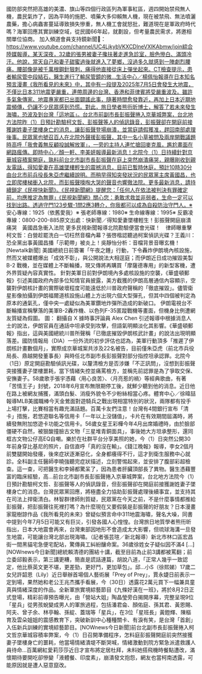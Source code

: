 國防部突然把高雄的美濃、旗山等四個行政區列為軍事紅區，週四開始禁飛無人機，農民氣炸了，因為平時的施肥、噴藥大多仰賴無人機，現在被禁飛、無法噴灑農藥，擔心病蟲害蔓延導致損失慘重，無人機工會就怒批，難道現在是軍政府時代嗎？海軍回應其實訓練空域，從民國66年起，就劃設，但考量農民需求，將邀相關單位協商。  加入頻道會員支持鏡新聞🩷： https://www.youtube.com/channel/UC4LjkybVKXCDlneVXlKAbmw/join綜合陸媒報導，某天深夜，32歲的張男被妻子攙扶著走進急診室，臉色慘白、滿頭冷汗。他說，當天自己和妻子甜蜜過後就進入了夢鄉，沒過多久就感到一陣劇烈腰痛，腰部像是被千萬根鋼針狠刺，痛得他直接從床上彈坐起來。CT檢查提示，患者輸尿管中段結石，醫生進行了輸尿管鏡的微...生活中心／楊佩怡報導在日本知名預言漫畫《我所看見的未來》中，其中有一段提及2025年7月5日會發生大地震，不僅比日本311地震更嚴重，連帶周邊的台灣、香港和菲律賓將受嚴重波及。雖許多氣象傳家、地震專家都已出面闢謠此事，隨著時間愈發靠近，再加上日本近期地震頻傳，仍讓不少民眾感到恐慌。對此，旅日學者熊衎昕博士，解答了若未來發生海嘯，恐波及到台灣「這地區」。台北市前副市長彭振聲捲入京華城弊案，台北地方法院昨（1）日預計勘驗柯文哲、彭振聲等人的偵訊錄音，彭振聲卻在開庭前接獲謝姓妻子墜樓身亡的消息，讓彭振聲登場崩潰，並當庭請假獲准，趕回南部處理後事。民眾黨也號召百人在北院外聲援彭振聲，其中一名小草被問及兩岸開戰議題時高呼「我會義無反顧投誠解放軍」，一旁的主持人連忙搶回麥克風，尷尬畫面在網路瘋傳。即時中心／顏一軒、李美妍報導最新消息！北院今（1）日持續針對京華城容積案開庭，孰料前台北市副市長彭振聲在庭上突然崩潰痛哭，親曝剛收到親友電話，得知愛妻在高雄墜樓輕生的震撼消息，目前已暫時休庭，預計10時30分由台北市前兵役長朱亞虎繼續說明。而稍早得知突發狀況的民眾黨主席黃國昌，也立即爬樓梯衝入北院，而彭振聲嚎啕大哭的聲音也響徹法院。更多最新消息，請持續鎖定《民視快新聞》。《民視新聞網》提醒您：「任何人在依法被判決有罪確定前，均應推定為無罪」《民視新聞網》關心您：勇敢求救並非弱者，生命一定可以找到出路。透過守門123步驟-1問2應3轉介，你我都可以成為自殺防治守門人。※ 安心專線：1925（依舊愛我）※ 張老師專線：1980※ 生命線專線：1995※ 反霸凌專線：0800-200-885原文出處：快新聞／得知愛妻墜樓輕生！彭振聲開庭崩潰痛哭　黃國昌急衝入法院 更多民視新聞報導北院勘驗便當會光碟！　律師曝重擊柯文哲：白營趁罷洗白一切枉然音檔內幕？張啓楷認聽過柯案偵訊光碟？王義川：恐全黨出事黃國昌播「示範帶」被炎上！吳靜怡分析：音檔背景音曝玄機！[Newtalk新聞] 美國總統日前簽署「午夜之錘」行動，下令轟炸伊朗境內核設施，然而又被媒體爆出「成效不彰」，與公開說法大相逕庭；而伊朗近日成功摧毀美製 B-2 戰機，並在媒體上不斷輪播，現又傳將再購買「摩薩德專用」的新型客機，遭外界質疑內容真實性。 針對美軍日前對伊朗境內多處核設施的空襲，《華盛頓郵報》引述美國政府內部多位知情官員披露，美方截獲的伊朗高層通信內容顯示，空襲對伊朗核計畫的實際破壞程度可能遠低於川普政府聲稱的「徹底摧毀」。儘管衛星影像拍攝到伊朗福爾道核設施山體上方出現六個大型彈孔，但其中四個被判定為原本的通氣孔，僅中央一處疑似為美軍鑽地炸彈所造成的新破口。 伊朗電視台不斷輪播宣稱擊落的美軍B-2轟炸機、以色列F-35匿蹤戰機等畫面，但機身比例遭網友質疑為假圖。 圖： 翻攝自 X 據時事評論員 Alex Chen 引述報導中根據消息人士的說法，伊朗官員在通話中坦承受到攻擊，但語氣明顯淡化其影響。《華盛頓郵報》指出，這與美國總統川普所聲稱「已徹底摧毀伊朗核武計畫」的說法出現明顯落差。國防情報局（DIA）一份外流的初步評估也認為，美軍行動頂多「推遲了伊朗核計畫數個月」，實際成京華城案共涉及22名被告，目前僅朱亞虎（前北市兵役局長、鼎越開發董事長）與時任北市副市長彭振聲對部分指控坦承認罪。北院今（1日）原定開庭勘驗偵訊光碟，以釐清檢方是否涉嫌「不正訊問」，沒想到彭振聲突接獲妻子墜樓噩耗，當下情緒失控並痛罵檢方，並稱先前認罪是為了爭取交保、安撫妻子。58歲歌手張宇憑藉〈用心良苦〉、〈月亮惹的禍〉等經典歌曲，有著「苦情王子」封號，2018年6月宣布無限期停工後，就鮮少聽到他的消息。近日他在路上被網友捕獲，滿頭白髮、消瘦外貌令不少粉絲相當心疼。體育中心／徐暐喆報導MLB美國職棒今天金鶯面對遊騎兵之戰出現相當特別的狀況，兩隊都有投手上場打擊，比賽相當有趣充滿話題。百萬卡友們注意！台灣有4間銀行宣布「清卡」措施，若悠遊聯名等信用卡「一年以上沒儲值」，卡片在有效期間屆滿時，將續發無附加悠遊卡功能之信用卡。56歲女星王彩樺今年4月出席婚禮時，由於臉部僵硬不自然，被狠酸撞臉古文物「三星堆青銅面具」，事後她大方坦承整形，還同框古文物公仔高EQ自嘲。樂於在社群平台分享美照的她，今（1）日突然公開30年前身穿比基尼的照片，自信直呼「真的沒在輸」。《錢江晚報》報導，李女2個月前雙腿開始發癢，後來症狀逐漸惡化，全身都癢得不行，這才到衛生服務中心就診。全科副主任醫師李曉強聽完症狀描述，立刻警惕起來，並安排了腹部彩超檢查。這一查，可把醫生和李婦都驚呆了，因為患者肝臟頂部長了異物。醫生憑藉豐富的臨床經驗，高...前台北市副市長彭振聲捲入京華城弊案，台北地方法院今（1）日預計勘驗柯文哲、彭振聲等人的偵訊錄音，但彭振聲卻在開庭前接獲謝姓妻子墜樓身亡的消息。台灣民眾黨回應，將極盡全力協助彭振聲處理後續事宜，並支持其在司法上捍衛清白。林智群律師則質疑，民眾黨在今天之前，不是什麼事情都推給彭振聲，把彭振聲往死裡打嗎？為什麼現在又要假裝是彭振聲的好朋友？日本漫畫家龍樹諒作品《我所看見的未來》曾疑似預言命中311地震海嘯，聲名大噪，同書中提到今年7月5日可能又有巨災，引發各國人心惶惶。台灣旅日地質學者熊衎昕指出，日本大地震會再來，台灣東部因地形不會造成太大影響，但琉球海溝一旦發生地震，可能讓台灣北部出現海嘯。（記者張芸瑄／新北報導）新北市林口區宏昌街一間黑貓宅急便宅配站，驚傳員工糾紛釀命案。36歲徐姓女子疑似因不滿4 […][NOWnews今日新聞]總統賴清德的團結十講，截至目前為止前3講都被罵翻；前立委邱毅表示，第三講更糟，簡直是謊話連篇，胡說八道，「正常人幾乎一致認定，他比蔡英文更不堪，更差勁，更好鬥，更加草包」。邱...小S（徐熙娣）17歲二女兒許韶恩（Lily）近日舉辦首場個人藝術展「Prey of Prey」，賈永婕日前表示一定到場，果然她和老公王兆杰攜手看展，今（30日）透露花2萬元買下一幅兼具童真與情緒深度的作品。全新軍旅實境綜藝節目《九條好漢在一班》，將於8月2日正式登場，精彩前導預告曝光，由「營站大姐」陶晶瑩旁白揭開序幕，完整呈現9位「星兵」從男孩蛻變成男人的軍旅過程，包括潘君侖、顏佑庭、孫其君、黃恩賜、阿夫、曾子余、林亭翰、孫綻、蓋瑞等「星兵」，在3位「星班長」黃鐙輝、陳樞育及雲朵姐姐的震感教育下，突破新訓中心種種關卡、有淚有笑，是台灣「首創」入伍新兵訓練的實境綜藝節目。[NOWnews今日新聞]前台北副市長彭振聲捲入柯文哲京華城容積率弊案，今（1）日召開準備程序，怎料庭彭振聲開庭前突然接獲妻子墜樓身亡的噩耗，他當場情緒潰堤不斷哭喊，情緒激動到院方緊急派遣救護人員待命...百萬網紅愛莉莎莎近日才宣布將定居杜拜，未料她搭飛機時餐點遭改，滿懷期待要開吃卻慘變「液體餐、印度素」，崩潰發文抱怨，網友也當柯南透露，可能原因就是遭人惡意竄改。